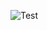 ![Test](https://github.com/lucasconfalonieri/Tp2PatronObserver/actions/workflows/node.js.yml/badge.svg)
